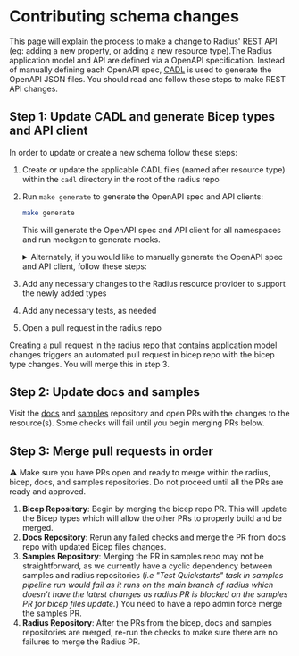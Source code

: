 # Contributing schema changes

This page will explain the process to make a change to Radius' REST API (eg: adding a new property, or adding a new resource type).The Radius application model and API are defined via a OpenAPI specification. Instead of manually defining each OpenAPI spec, [CADL](https://microsoft.github.io/typespec/) is used to generate the OpenAPI JSON files. You should read and follow these steps to make REST API changes.

## Step 1: Update CADL and generate Bicep types and API client

In order to update or create a new schema follow these steps:
1. Create or update the applicable CADL files (named after resource type) within the `cadl` directory in the root of the radius repo
2. Run `make generate` to generate the OpenAPI spec and API clients:
    ```bash
    make generate
    ```
    This will generate the OpenAPI spec and API client for all namespaces and run mockgen to generate mocks.
        <details>
    <summary>Alternately, if you would like to manually generate the OpenAPI spec and API client, follow these steps:</summary>

    1. Run the following command to generate the OpenAPI spec with the newly added changes

        ```bash
        npx cadl compile .
        ```
    2. Generate the client code by running autorest

        For example, to generate the LinkRP resources run:
        ```bash
        autorest pkg/linkrp/api/README.md --tag=link-2022-03-15-privatepreview
        ```
        The autotrest configuration file (_i.e README.md_) is generally found in `pkg/<NAMESPACE>/api/` directory and has details on which tag to use.
    </details>
3. Add any necessary changes to the Radius resource provider to support the newly added types
4. Add any necessary tests, as needed
5. Open a pull request in the radius repo

Creating a pull request in the radius repo that contains application model changes triggers an automated pull request in bicep repo with the bicep type changes. You will merge this in step 3.

## Step 2: Update docs and samples

Visit the [docs](https://github.com/project-radius/docs/) and [samples](https://github.com/project-radius/samples/) repository and open PRs with the changes to the resource(s). Some checks will fail until you begin merging PRs below.

## Step 3: Merge pull requests in order
⚠️ Make sure you have PRs open and ready to merge within the radius, bicep, docs, and samples repositories. Do not proceed until all the PRs are ready and approved.
1. **Bicep Repository**: Begin by merging the bicep repo PR. This will update the Bicep types which will allow the other PRs to properly build and be merged.
2. **Docs Repository**: Rerun any failed checks and merge the PR from docs repo with updated Bicep files changes.
3. **Samples Repository**: Merging the PR in samples repo may not be straightforward, as we currently have a cyclic dependency between samples and radius repositories (_i.e "Test Quickstarts" task in samples pipeline run would fail as it runs on the main branch of radius which doesn't have the latest changes as radius PR is blocked on the samples PR for bicep files update._) You need to have a repo admin force merge the samples PR.
4. **Radius Repository**: After the PRs from the bicep, docs and samples repositories are merged, re-run the checks to make sure there are no failures to merge the Radius PR.
